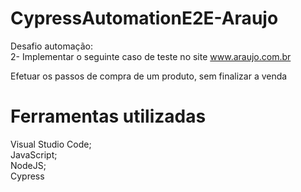 # CypressAutomationE2E-Araujo
Desafio automação:<br />
2- Implementar o seguinte caso de teste no site www.araujo.com.br<br />

Efetuar os passos de compra de um produto, sem finalizar a venda<br />

# Ferramentas utilizadas
Visual Studio Code;<br />
JavaScript;<br />
NodeJS;<br />
Cypress<br />